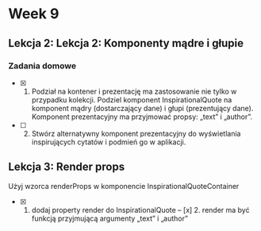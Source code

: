 # Week 9

## Lekcja 2: Lekcja 2: Komponenty mądre i głupie

### Zadania domowe
- [x] 1. Podział na kontener i prezentację ma zastosowanie nie tylko w przypadku kolekcji. Podziel komponent InspirationalQuote na komponent mądry (dostarczający dane) i głupi (prezentujący dane). Komponent prezentacyjny ma przyjmować propsy: „text” i „author”.
- [ ] 2. Stwórz alternatywny komponent prezentacyjny do wyświetlania inspirujących cytatów i podmień go w aplikacji.

## Lekcja 3: Render props

Użyj wzorca renderProps w komponencie InspirationalQuoteContainer
- [x] 1. dodaj property render do InspirationalQuote
– [x] 2. render ma być funkcją przyjmującą argumenty „text” i „author”